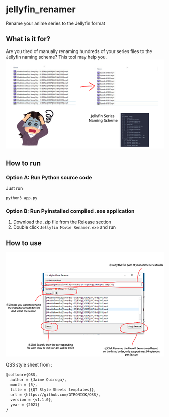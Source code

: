 # jellyfin_renamer
Rename your anime series to the Jellyfin format

## What is it for?
Are you tired of manually renaming hundreds of your series files to the Jellyfin naming scheme? 
This tool may help you.
![alt text](thumbnail.png)

## How to run
### Option A: Run Python source code
Just run
```
python3 app.py
```

### Option B: Run Pyinstalled compiled .exe application
1. Download the .zip file from the Release section
2. Double click `Jellyfin Movie Renamer.exe` and run

## How to use
![alt text](guide.png)


QSS style sheet from :
```
@software{QSS,
  author = {Jaime Quiroga},
  month = {5},
  title = {{QT Style Sheets templates}},
  url = {https://github.com/GTRONICK/QSS},
  version = {v1.1.0},
  year = {2021}
}
```
